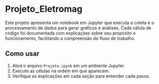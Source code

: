 # Projeto_Eletromag

Este projeto apresenta um notebook em Jupyter que executa a coleta e o 
processamento de dados para gerar gráficos e análises. 
Cada célula de código foi documentada com explicações sobre seu propósito 
e funcionamento, facilitando a compreensão do fluxo de trabalho.

## Como usar

1. Abra o arquivo `Projeto.ipynb` em um ambiente Jupyter.
2. Execute as células na ordem em que aparecem.
3. Verifique as explicações em cada seção para entender cada passo.
